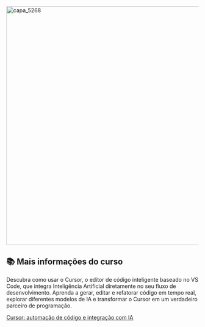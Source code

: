 <img width="1250" height="625" alt="capa_5268" src="https://github.com/user-attachments/assets/3a0ecabd-9726-48b2-a941-ec0e8d9d961d" />

## 📚 Mais informações do curso
Descubra como usar o Cursor, o editor de código inteligente baseado no VS Code, que integra Inteligência Artificial diretamente no seu fluxo de desenvolvimento.
Aprenda a gerar, editar e refatorar código em tempo real, explorar diferentes modelos de IA e transformar o Cursor em um verdadeiro parceiro de programação.


[Cursor: automação de código e integração com IA](https://cursos.alura.com.br/course/cursor-automacao-codigo-integracao-ia/)

